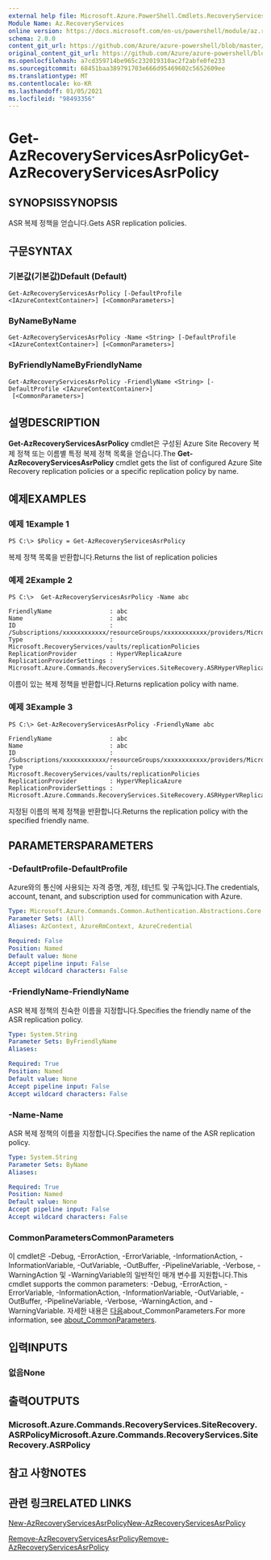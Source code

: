```yaml
---
external help file: Microsoft.Azure.PowerShell.Cmdlets.RecoveryServices.SiteRecovery.dll-Help.xml
Module Name: Az.RecoveryServices
online version: https://docs.microsoft.com/en-us/powershell/module/az.recoveryservices/get-azrecoveryservicesasrpolicy
schema: 2.0.0
content_git_url: https://github.com/Azure/azure-powershell/blob/master/src/RecoveryServices/RecoveryServices/help/Get-AzRecoveryServicesAsrPolicy.md
original_content_git_url: https://github.com/Azure/azure-powershell/blob/master/src/RecoveryServices/RecoveryServices/help/Get-AzRecoveryServicesAsrPolicy.md
ms.openlocfilehash: a7cd359714be965c232019310ac2f2abfe0fe233
ms.sourcegitcommit: 68451baa389791703e666d95469602c5652609ee
ms.translationtype: MT
ms.contentlocale: ko-KR
ms.lasthandoff: 01/05/2021
ms.locfileid: "98493356"
---
```

# <span data-ttu-id="41d71-101">Get-AzRecoveryServicesAsrPolicy</span><span class="sxs-lookup"><span data-stu-id="41d71-101">Get-AzRecoveryServicesAsrPolicy</span></span>

## <span data-ttu-id="41d71-102">SYNOPSIS</span><span class="sxs-lookup"><span data-stu-id="41d71-102">SYNOPSIS</span></span>
<span data-ttu-id="41d71-103">ASR 복제 정책을 얻습니다.</span><span class="sxs-lookup"><span data-stu-id="41d71-103">Gets ASR replication policies.</span></span>

## <span data-ttu-id="41d71-104">구문</span><span class="sxs-lookup"><span data-stu-id="41d71-104">SYNTAX</span></span>

### <span data-ttu-id="41d71-105">기본값(기본값)</span><span class="sxs-lookup"><span data-stu-id="41d71-105">Default (Default)</span></span>
```
Get-AzRecoveryServicesAsrPolicy [-DefaultProfile <IAzureContextContainer>] [<CommonParameters>]
```

### <span data-ttu-id="41d71-106">ByName</span><span class="sxs-lookup"><span data-stu-id="41d71-106">ByName</span></span>
```
Get-AzRecoveryServicesAsrPolicy -Name <String> [-DefaultProfile <IAzureContextContainer>] [<CommonParameters>]
```

### <span data-ttu-id="41d71-107">ByFriendlyName</span><span class="sxs-lookup"><span data-stu-id="41d71-107">ByFriendlyName</span></span>
```
Get-AzRecoveryServicesAsrPolicy -FriendlyName <String> [-DefaultProfile <IAzureContextContainer>]
 [<CommonParameters>]
```

## <span data-ttu-id="41d71-108">설명</span><span class="sxs-lookup"><span data-stu-id="41d71-108">DESCRIPTION</span></span>
<span data-ttu-id="41d71-109">**Get-AzRecoveryServicesAsrPolicy** cmdlet은 구성된 Azure Site Recovery 복제 정책 또는 이름별 특정 복제 정책 목록을 얻습니다.</span><span class="sxs-lookup"><span data-stu-id="41d71-109">The **Get-AzRecoveryServicesAsrPolicy** cmdlet gets the list of configured Azure Site Recovery replication policies or a specific replication policy by name.</span></span>

## <span data-ttu-id="41d71-110">예제</span><span class="sxs-lookup"><span data-stu-id="41d71-110">EXAMPLES</span></span>

### <span data-ttu-id="41d71-111">예제 1</span><span class="sxs-lookup"><span data-stu-id="41d71-111">Example 1</span></span>
```
PS C:\> $Policy = Get-AzRecoveryServicesAsrPolicy
```

<span data-ttu-id="41d71-112">복제 정책 목록을 반환합니다.</span><span class="sxs-lookup"><span data-stu-id="41d71-112">Returns the list of replication policies</span></span>

### <span data-ttu-id="41d71-113">예제 2</span><span class="sxs-lookup"><span data-stu-id="41d71-113">Example 2</span></span>
```
PS C:\>  Get-AzRecoveryServicesAsrPolicy -Name abc

FriendlyName                : abc
Name                        : abc
ID                          : /Subscriptions/xxxxxxxxxxxx/resourceGroups/xxxxxxxxxxxx/providers/Microsoft.RecoveryServices/vaults/xxxxxxxxxxxx/replicationPolicies/abc
Type                        : Microsoft.RecoveryServices/vaults/replicationPolicies
ReplicationProvider         : HyperVReplicaAzure
ReplicationProviderSettings : Microsoft.Azure.Commands.RecoveryServices.SiteRecovery.ASRHyperVReplicaAzurePolicyDetails
```

<span data-ttu-id="41d71-114">이름이 있는 복제 정책을 반환합니다.</span><span class="sxs-lookup"><span data-stu-id="41d71-114">Returns replication policy with name.</span></span>

### <span data-ttu-id="41d71-115">예제 3</span><span class="sxs-lookup"><span data-stu-id="41d71-115">Example 3</span></span>
```
PS C:\> Get-AzRecoveryServicesAsrPolicy -FriendlyName abc

FriendlyName                : abc
Name                        : abc
ID                          : /Subscriptions/xxxxxxxxxxxx/resourceGroups/xxxxxxxxxxxx/providers/Microsoft.RecoveryServices/vaults/xxxxxxxxxxxx/replicationPolicies/abc
Type                        : Microsoft.RecoveryServices/vaults/replicationPolicies
ReplicationProvider         : HyperVReplicaAzure
ReplicationProviderSettings : Microsoft.Azure.Commands.RecoveryServices.SiteRecovery.ASRHyperVReplicaAzurePolicyDetails
```

<span data-ttu-id="41d71-116">지정된 이름의 복제 정책을 반환합니다.</span><span class="sxs-lookup"><span data-stu-id="41d71-116">Returns the replication policy with the specified friendly name.</span></span>

## <span data-ttu-id="41d71-117">PARAMETERS</span><span class="sxs-lookup"><span data-stu-id="41d71-117">PARAMETERS</span></span>

### <span data-ttu-id="41d71-118">-DefaultProfile</span><span class="sxs-lookup"><span data-stu-id="41d71-118">-DefaultProfile</span></span>
<span data-ttu-id="41d71-119">Azure와의 통신에 사용되는 자격 증명, 계정, 테넌트 및 구독입니다.</span><span class="sxs-lookup"><span data-stu-id="41d71-119">The credentials, account, tenant, and subscription used for communication with Azure.</span></span>


```yaml
Type: Microsoft.Azure.Commands.Common.Authentication.Abstractions.Core.IAzureContextContainer
Parameter Sets: (All)
Aliases: AzContext, AzureRmContext, AzureCredential

Required: False
Position: Named
Default value: None
Accept pipeline input: False
Accept wildcard characters: False
```

### <span data-ttu-id="41d71-120">-FriendlyName</span><span class="sxs-lookup"><span data-stu-id="41d71-120">-FriendlyName</span></span>
<span data-ttu-id="41d71-121">ASR 복제 정책의 친숙한 이름을 지정합니다.</span><span class="sxs-lookup"><span data-stu-id="41d71-121">Specifies the friendly name of the ASR replication policy.</span></span>

```yaml
Type: System.String
Parameter Sets: ByFriendlyName
Aliases:

Required: True
Position: Named
Default value: None
Accept pipeline input: False
Accept wildcard characters: False
```

### <span data-ttu-id="41d71-122">-Name</span><span class="sxs-lookup"><span data-stu-id="41d71-122">-Name</span></span>
<span data-ttu-id="41d71-123">ASR 복제 정책의 이름을 지정합니다.</span><span class="sxs-lookup"><span data-stu-id="41d71-123">Specifies the name of the ASR replication policy.</span></span>

```yaml
Type: System.String
Parameter Sets: ByName
Aliases:

Required: True
Position: Named
Default value: None
Accept pipeline input: False
Accept wildcard characters: False
```

### <span data-ttu-id="41d71-124">CommonParameters</span><span class="sxs-lookup"><span data-stu-id="41d71-124">CommonParameters</span></span>
<span data-ttu-id="41d71-125">이 cmdlet은 -Debug, -ErrorAction, -ErrorVariable, -InformationAction, -InformationVariable, -OutVariable, -OutBuffer, -PipelineVariable, -Verbose, -WarningAction 및 -WarningVariable의 일반적인 매개 변수를 지원합니다.</span><span class="sxs-lookup"><span data-stu-id="41d71-125">This cmdlet supports the common parameters: -Debug, -ErrorAction, -ErrorVariable, -InformationAction, -InformationVariable, -OutVariable, -OutBuffer, -PipelineVariable, -Verbose, -WarningAction, and -WarningVariable.</span></span> <span data-ttu-id="41d71-126">자세한 내용은 [다음](http://go.microsoft.com/fwlink/?LinkID=113216)about_CommonParameters.</span><span class="sxs-lookup"><span data-stu-id="41d71-126">For more information, see [about_CommonParameters](http://go.microsoft.com/fwlink/?LinkID=113216).</span></span>

## <span data-ttu-id="41d71-127">입력</span><span class="sxs-lookup"><span data-stu-id="41d71-127">INPUTS</span></span>

### <span data-ttu-id="41d71-128">없음</span><span class="sxs-lookup"><span data-stu-id="41d71-128">None</span></span>

## <span data-ttu-id="41d71-129">출력</span><span class="sxs-lookup"><span data-stu-id="41d71-129">OUTPUTS</span></span>

### <span data-ttu-id="41d71-130">Microsoft.Azure.Commands.RecoveryServices.SiteRecovery.ASRPolicy</span><span class="sxs-lookup"><span data-stu-id="41d71-130">Microsoft.Azure.Commands.RecoveryServices.SiteRecovery.ASRPolicy</span></span>

## <span data-ttu-id="41d71-131">참고 사항</span><span class="sxs-lookup"><span data-stu-id="41d71-131">NOTES</span></span>

## <span data-ttu-id="41d71-132">관련 링크</span><span class="sxs-lookup"><span data-stu-id="41d71-132">RELATED LINKS</span></span>

[<span data-ttu-id="41d71-133">New-AzRecoveryServicesAsrPolicy</span><span class="sxs-lookup"><span data-stu-id="41d71-133">New-AzRecoveryServicesAsrPolicy</span></span>](./New-AzRecoveryServicesAsrPolicy.md)

[<span data-ttu-id="41d71-134">Remove-AzRecoveryServicesAsrPolicy</span><span class="sxs-lookup"><span data-stu-id="41d71-134">Remove-AzRecoveryServicesAsrPolicy</span></span>](./Remove-AzRecoveryServicesAsrPolicy.md)
